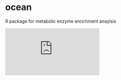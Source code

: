 # ocean
R package for metabolic enzyme enrichment anaylsis

![alt text](https://github.com/saezlab/ocean/blob/master/ocean_logo.pdf?raw=true)
